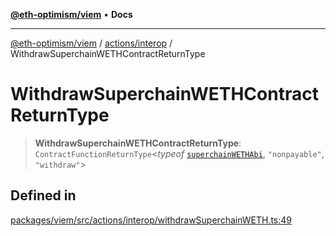 [**@eth-optimism/viem**](../../../README.md) • **Docs**

***

[@eth-optimism/viem](../../../README.md) / [actions/interop](../README.md) / WithdrawSuperchainWETHContractReturnType

# WithdrawSuperchainWETHContractReturnType

> **WithdrawSuperchainWETHContractReturnType**: `ContractFunctionReturnType`\<*typeof* [`superchainWETHAbi`](../../../index/variables/superchainWETHAbi.md), `"nonpayable"`, `"withdraw"`\>

## Defined in

[packages/viem/src/actions/interop/withdrawSuperchainWETH.ts:49](https://github.com/ethereum-optimism/ecosystem/blob/9a896f86e34c9a727d55fa4358d5403a7c25770a/packages/viem/src/actions/interop/withdrawSuperchainWETH.ts#L49)
